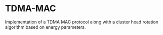 # TDMA-MAC
Implementation of a TDMA MAC protocol along with a cluster head rotation algorithm based on energy parameters.
